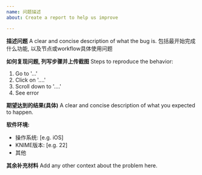 ```yaml
---
name: 问题描述
about: Create a report to help us improve

---
```


**描述问题**
A clear and concise description of what the bug is.
包括最开始完成什么功能, 以及节点或workflow具体使用问题

**如何复现问题, 列写步骤并上传截图**
Steps to reproduce the behavior:
1. Go to '...'
2. Click on '....'
3. Scroll down to '....'
4. See error

**期望达到的结果(具体)**
A clear and concise description of what you expected to happen.

**软件环境:**
 - 操作系统: [e.g. iOS]
 - KNIME版本: [e.g. 22]
 - 其他

**其余补充材料**
Add any other context about the problem here.
